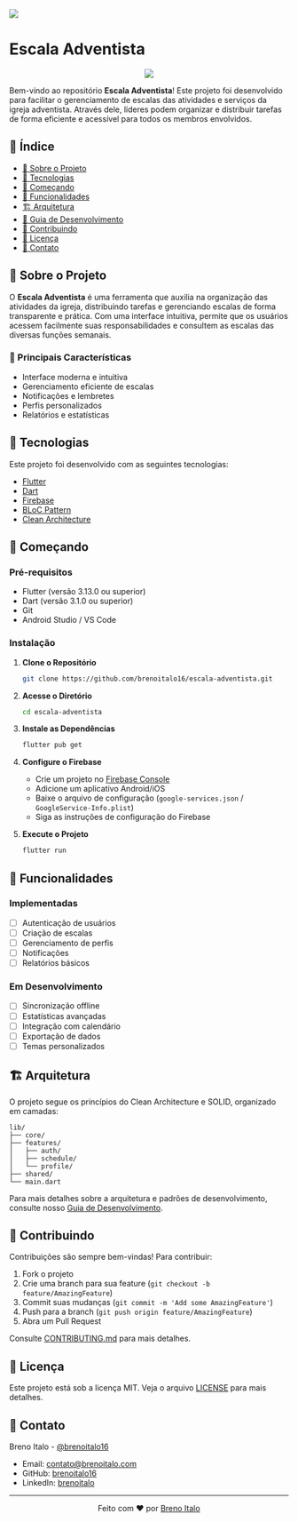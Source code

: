 <img src="https://i.imgur.com/bOjfoWK.png"/>
<br>

# Escala Adventista

<div align="center">

<p align="center">
  <a href="https://skillicons.dev">
    <img src="https://skillicons.dev/icons?i=flutter,dart,firebase,git,vscode,androidstudio,figma" />
  </a>
</p>

</div>

Bem-vindo ao repositório **Escala Adventista**! Este projeto foi desenvolvido para facilitar o gerenciamento de escalas das atividades e serviços da igreja adventista. Através dele, líderes podem organizar e distribuir tarefas de forma eficiente e acessível para todos os membros envolvidos.

## 📑 Índice

- [🎯 Sobre o Projeto](#-sobre-o-projeto)
- [🚀 Tecnologias](#-tecnologias)
- [🏁 Começando](#-começando)
- [📱 Funcionalidades](#-funcionalidades)
- [🏗 Arquitetura](#-arquitetura)
- [📖 Guia de Desenvolvimento](docs/FEATURE_GUIDE.md)
- [🤝 Contribuindo](#-contribuindo)
- [📄 Licença](#-licença)
- [📱 Contato](#-contato)

## 🎯 Sobre o Projeto

O **Escala Adventista** é uma ferramenta que auxilia na organização das atividades da igreja, distribuindo tarefas e gerenciando escalas de forma transparente e prática. Com uma interface intuitiva, permite que os usuários acessem facilmente suas responsabilidades e consultem as escalas das diversas funções semanais.

### 🌟 Principais Características

- Interface moderna e intuitiva
- Gerenciamento eficiente de escalas
- Notificações e lembretes
- Perfis personalizados
- Relatórios e estatísticas

## 🚀 Tecnologias

Este projeto foi desenvolvido com as seguintes tecnologias:

- [Flutter](https://flutter.dev/)
- [Dart](https://dart.dev/)
- [Firebase](https://firebase.google.com/)
- [BLoC Pattern](https://bloclibrary.dev/)
- [Clean Architecture](https://blog.cleancoder.com/uncle-bob/2012/08/13/the-clean-architecture.html)

## 🏁 Começando

### Pré-requisitos

- Flutter (versão 3.13.0 ou superior)
- Dart (versão 3.1.0 ou superior)
- Git
- Android Studio / VS Code

### Instalação

1. **Clone o Repositório**
   ```bash
   git clone https://github.com/brenoitalo16/escala-adventista.git
   ```

2. **Acesse o Diretório**
   ```bash
   cd escala-adventista
   ```

3. **Instale as Dependências**
   ```bash
   flutter pub get
   ```

4. **Configure o Firebase**
   - Crie um projeto no [Firebase Console](https://console.firebase.google.com/)
   - Adicione um aplicativo Android/iOS
   - Baixe o arquivo de configuração (`google-services.json` / `GoogleService-Info.plist`)
   - Siga as instruções de configuração do Firebase

5. **Execute o Projeto**
   ```bash
   flutter run
   ```

## 📱 Funcionalidades

### Implementadas
- [ ] Autenticação de usuários
- [ ] Criação de escalas
- [ ] Gerenciamento de perfis
- [ ] Notificações
- [ ] Relatórios básicos

### Em Desenvolvimento
- [ ] Sincronização offline
- [ ] Estatísticas avançadas
- [ ] Integração com calendário
- [ ] Exportação de dados
- [ ] Temas personalizados

## 🏗 Arquitetura

O projeto segue os princípios do Clean Architecture e SOLID, organizado em camadas:

```
lib/
├── core/
├── features/
│   ├── auth/
│   ├── schedule/
│   └── profile/
├── shared/
└── main.dart
```

Para mais detalhes sobre a arquitetura e padrões de desenvolvimento, consulte nosso [Guia de Desenvolvimento](docs/FEATURE_GUIDE.md).

## 🤝 Contribuindo

Contribuições são sempre bem-vindas! Para contribuir:

1. Fork o projeto
2. Crie uma branch para sua feature (`git checkout -b feature/AmazingFeature`)
3. Commit suas mudanças (`git commit -m 'Add some AmazingFeature'`)
4. Push para a branch (`git push origin feature/AmazingFeature`)
5. Abra um Pull Request

Consulte [CONTRIBUTING.md](CONTRIBUTING.md) para mais detalhes.

## 📄 Licença

Este projeto está sob a licença MIT. Veja o arquivo [LICENSE](LICENSE) para mais detalhes.

## 📱 Contato

Breno Italo - [@brenoitalo16](https://instagram.com/brenoitalo16)

- Email: [contato@brenoitalo.com](mailto:contato@brenoitalo.com)
- GitHub: [brenoitalo16](https://github.com/brenoitalo16)
- LinkedIn: [brenoitalo](https://linkedin.com/in/brenoitalo)

---

<div align="center">

Feito com ❤️ por [Breno Italo](https://github.com/brenoitalo16)

</div>